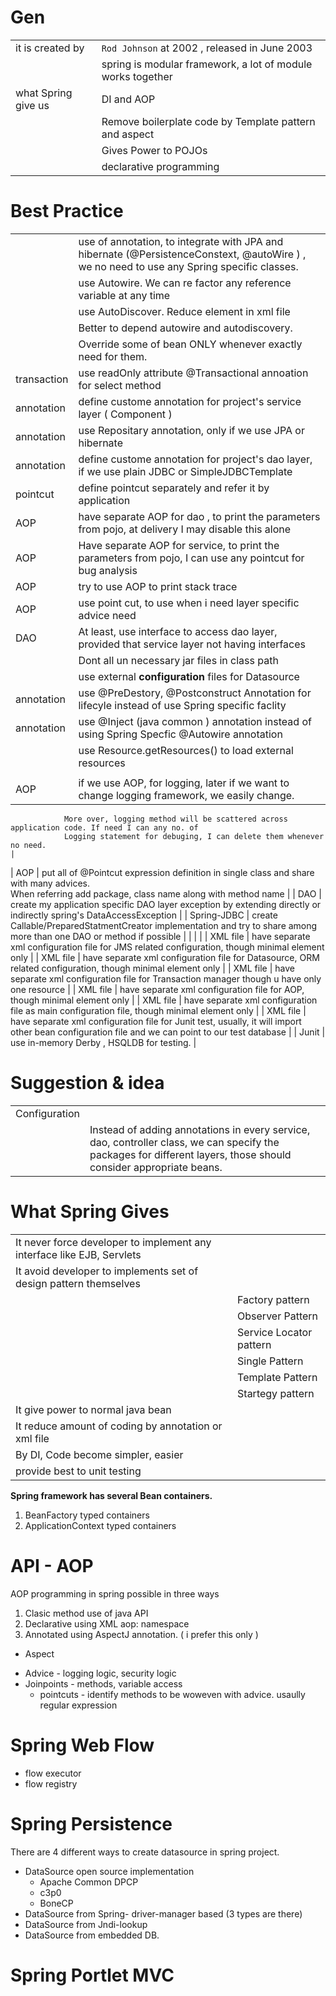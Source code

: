 
Gen
===

|                     |                                          |
| ------------------- | ---------------------------------------- |
| it is created by    | `Rod Johnson` at 2002 ,  released in June 2003 |
|                     | spring is modular framework, a lot of module works together |
| what Spring give us | DI and AOP                               |
|                     | Remove boilerplate code by Template pattern and aspect |
|                     | Gives Power to POJOs                     |
|                     | declarative programming                  |


Best Practice
=============

|             |                                          |
| ----------- | ---------------------------------------- |
|             | use of annotation, to integrate with JPA and hibernate (@PersistenceConstext, @autoWire ) , we no need to use any Spring specific classes. |
|             | use Autowire. We can re factor any reference variable at any time |
|             | use AutoDiscover. Reduce element in xml file |
|             | Better to depend autowire and autodiscovery. |
|             | Override some of bean ONLY whenever exactly need for them. |
| transaction | use readOnly attribute @Transactional annoation for select method |
| annotation  | define custome annotation for project's service layer ( Component ) |
| annotation  | use Repositary annotation, only if we use JPA or hibernate |
| annotation  | define custome annotation for project's dao layer, if we use plain JDBC or SimpleJDBCTemplate |
| pointcut    | define pointcut separately and refer it by application |
| AOP         | have separate AOP for dao , to print the parameters from pojo, at delivery I may disable this alone |
| AOP         | Have separate AOP for service, to print the parameters from pojo, I can use any pointcut for bug analysis |
| AOP         | try to use AOP to print stack trace      |
| AOP         | use  point cut, to use when i need layer specific advice need |
| DAO         | At least, use interface to access dao layer, provided that service layer not having interfaces |
|             | Dont all un necessary jar files in class path |
|             | use external **configuration** files for Datasource |
| annotation  | use @PreDestory, @Postconstruct Annotation for lifecyle instead of use Spring specific faclity |
| annotation  | use @Inject (java common ) annotation instead of using Spring Specfic @Autowire annotation |
|             | use Resource.getResources() to load external resources |
|             |                                          |
| AOP         | if we use AOP, for logging, later if we want to change logging framework, we easily change.                                                      
                More over, logging method will be scattered across application code. If need I can any no. of                                                    
                Logging statement for debuging, I can delete them whenever no need.                                                                              |
| AOP         | put all of @Pointcut expression definition in single class and share with many advices.                                                          
                When referring add package, class name along with method name                                                                                    |
| DAO         | create my application specific DAO layer exception by extending directly or indirectly spring's DataAccessException                              |
| Spring-JDBC | create Callable/PreparedStatmentCreator implementation and try to share among more than one DAO or method if possible                            |
|             |                                                                                                                                                  |
| XML file    | have separate xml configuration file for JMS related configuration, though minimal element only                                                  |
| XML file    | have separate xml configuration file for Datasource, ORM related configuration, though minimal element only                                      |
| XML file    | have separate xml configuration file for Transaction manager though u have only one resource                                                     |
| XML file    | have separate xml configuration file for AOP, though minimal element only                                                                        |
| XML file    | have separate xml configuration file as main configuration file, though minimal element only                                                     |
| XML file    | have separate xml configuration file for Junit test, usually, it will import other bean configuration file and we can point to our test database |
| Junit       | use in-memory Derby , HSQLDB for testing.                                                                                                        |


Suggestion & idea
=================

|               |                                          |
| ------------- | ---------------------------------------- |
| Configuration |                                          |
|               | Instead of adding annotations in every service, dao, controller class, we can specify the packages for different layers, those should consider appropriate beans. |


What Spring Gives
=================

|                                          |                         |
| ---------------------------------------- | ----------------------- |
| It never force developer to implement any interface like EJB, Servlets |                         |
| It avoid developer to implements set of design pattern themselves |                         |
|                                          | Factory pattern         |
|                                          | Observer Pattern        |
|                                          | Service Locator pattern |
|                                          | Single Pattern          |
|                                          | Template Pattern        |
|                                          | Startegy pattern        |
| It give power to normal java bean        |                         |
| It reduce amount of coding by annotation or xml file |                         |
| By DI, Code become simpler, easier       |                         |
| provide best to unit testing             |                         |

**Spring framework has several  Bean containers.**

1. BeanFactory typed containers
2. ApplicationContext typed containers 



API - AOP
=========

 AOP programming in spring possible in  three ways

 1. Clasic method use of java API
 2. Declarative using XML aop: namespace
 3. Annotated using AspectJ annotation. ( i prefer this only )

+ Aspect 
- Advice - logging logic, security logic
- Joinpoints  - methods, variable access
    - pointcuts - identify methods to be woweven with advice. usaully regular expression



Spring Web Flow
===============

+ flow executor
+ flow registry



Spring Persistence
================== 

There are 4 different ways to create datasource in spring project.

+ DataSource open source implementation
    + Apache Common DPCP
    + c3p0
    + BoneCP
+ DataSource from Spring- driver-manager based (3 types are there)
+ DataSource from Jndi-lookup
+ DataSource from embedded DB.


# Spring Portlet MVC

